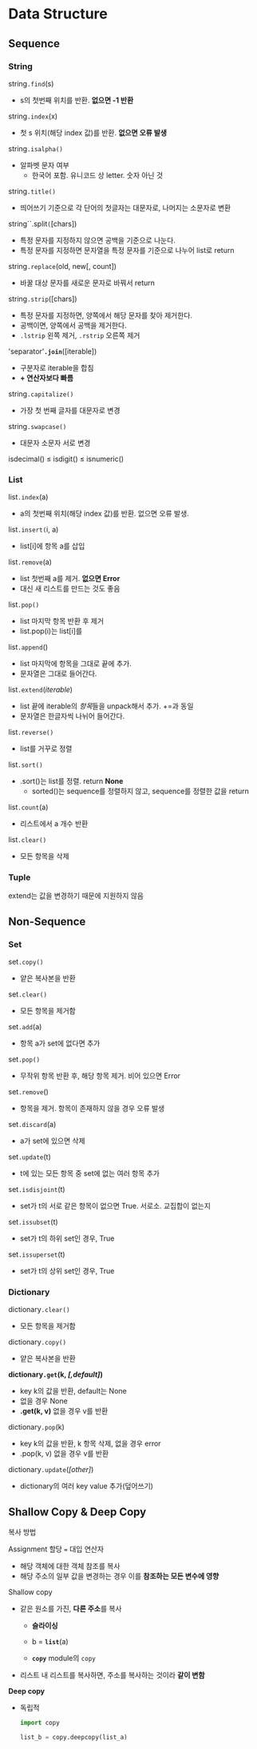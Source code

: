 # Data Structure

## Sequence

### String

string`.find`(s)

- s의 첫번째 위치를 반환. **없으면 -1 반환**

string`.index`(x)

- 첫 s 위치(해당 index 값)를 반환. **없으면 오류 발생**

string`.isalpha()`

- 알파벳 문자 여부
  - 한국어 포함. 유니코드 상 letter. 숫자 아닌 것

string`.title()`

- 띄어쓰기 기준으로 각 단어의 첫글자는 대문자로, 나머지는 소문자로 변환

string``.split`(`[chars])

- 특정 문자를 지정하지 않으면 공백을 기준으로 나눈다.
- 특정 문자를 지정하면 문자열을 특정 문자를 기준으로 나누어 list로 return

string`.replace`(old, new[, count])

- 바꿀 대상 문자를 새로운 문자로 바꿔서 return

string`.strip`([chars])

- 특정 문자를 지정하면, 양쪽에서 해당 문자를 찾아 제거한다.
- 공백이면, 양쪽에서 공백을 제거한다.
- `.lstrip` 왼쪽 제거, `.rstrip` 오른쪽 제거

'separator'**`.join`**([iterable])

- 구분자로 iterable을 합침
- **+ 연산자보다 빠름**

string`.capitalize()`

- 가장 첫 번째 글자를 대문자로 변경

string`.swapcase()`

- 대문자 소문자 서로 변경

isdecimal() ≤ isdigit() ≤ isnumeric()

### List

list`.index`(a)

- a의 첫번째 위치(해당 index 값)를 반환. 없으면 오류 발생.

list`.insert(`i, a)

- list[i]에 항목 a를 삽입

list`.remove`(a)

- list 첫번째 a를 제거. **없으면 Error**
- 대신 새 리스트를 만드는 것도 좋음

list`.pop()`

- list 마지막 항목 반환 후 제거
- list.pop(i)는 list[i]를

list`.append`()

- list 마지막에 항목을 그대로 끝에 추가.
- 문자열은 그대로 들어간다.

list`.extend`(*iterable*)

- list 끝에 iterable의 *항목*들을 unpack해서 추가. +=과 동일
- 문자열은 한글자씩 나뉘어 들어간다.

list`.reverse()`

- list를 거꾸로 정렬

list`.sort()`

- .sort()는 list를 정렬. return **None**
  - sorted()는 sequence를 정렬하지 않고, sequence를 정렬한 값을 return

list`.count`(a)

- 리스트에서 a 개수 반환

list`.clear()`

- 모든 항목을 삭제

### Tuple

extend는 값을 변경하기 때문에 지원하지 않음

## Non-Sequence

### Set

set`.copy()`

- 얕은 복사본을 반환

set`.clear()`

- 모든 항목을 제거함

set`.add`(a)

- 항목 a가 set에 없다면 추가

set`.pop()`

- 무작위 항목 반환 후, 해당 항목 제거. 비어 있으면 Error

set`.remove`()

- 항목을 제거. 항목이 존재하지 않을 경우 오류 발생

set`.discard`(a)

- a가 set에 있으면 삭제

set`.update`(t)

- t에 있는 모든 항목 중 set에 없는 여러 항목 추가

set`.isdisjoint`(t)

- set가 t의 서로 같은 항목이 없으면 True. 서로소. 교집합이 없는지

set`.issubset`(t)

- set가 t의 하위 set인 경우, True

set`.issuperset`(t)

- set가 t의 상위 set인 경우, True

### Dictionary

dictionary`.clear()`

- 모든 항목을 제거함

dictionary`.copy()`

- 얕은 복사본을 반환

**dictionary`.get`(k, *[,default]*)**

- key k의 값을 반환, default는 None
- 없을 경우 None
- **.get(k, v)** 없을 경우 v를 반환

dictionary`.pop`(k)

- key k의 값을 반환, k 항목 삭제, 없을 경우 error
- .pop(k, v) 없을 경우 v를 반환

dictionary`.update`(*[other]*)

- dictionary의 여러 key value 추가(덮어쓰기)

## Shallow Copy & Deep Copy

복사 방법

Assignment 할당 `=` 대입 연산자

- 해당 객체에 대한 객체 참조를 복사
- 해당 주소의 일부 값을 변경하는 경우 이를 **참조하는 모든 변수에 영향**

Shallow copy

- 같은 원소를 가진, **다른 주소**를 복사
  
  - **슬라이싱**
  
  - b = **`list`**(a)
  
  - **`copy`** module의 `copy`

- 리스트 내 리스트를 복사하면, 주소를 복사하는 것이라 **같이 변함**

**Deep copy**

- 독립적
  
  ```python
  import copy
  
  list_b = copy.deepcopy(list_a)
  ```
